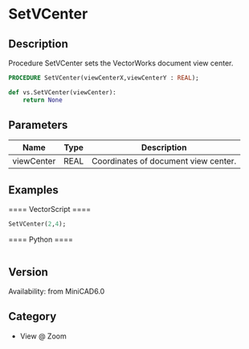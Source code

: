# SetVCenter

## Description
Procedure SetVCenter sets the VectorWorks document view center.

```pascal
PROCEDURE SetVCenter(viewCenterX,viewCenterY : REAL);
```

```python
def vs.SetVCenter(viewCenter):
    return None
```

## Parameters
|Name|Type|Description|
|---|---|---|
|viewCenter|REAL|Coordinates of document view center.|

## Examples
==== VectorScript ====
```pascal
SetVCenter(2,4);
```
==== Python ====
```python

```

## Version
Availability: from MiniCAD6.0

## Category
* View @ Zoom

